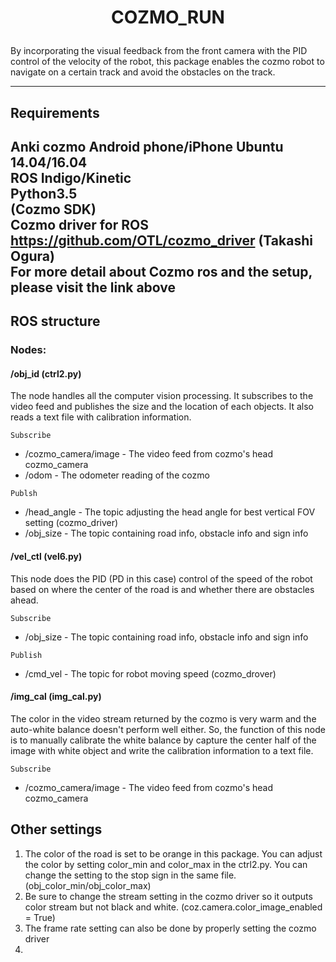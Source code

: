 # <p style="text-align: center;">COZMO_RUN</p>

By incorporating the visual feedback from the front camera with the PID control of the velocity of the robot, this package enables the cozmo robot to navigate on a certain track and avoid the obstacles on the track.

---

## Requirements  
Anki cozmo
Android phone/iPhone
Ubuntu 14.04/16.04  
ROS Indigo/Kinetic  
Python3.5  
(Cozmo SDK)  
Cozmo driver for ROS https://github.com/OTL/cozmo_driver  (Takashi Ogura)  
For more detail about Cozmo ros and the setup, please visit the link above
---

## ROS structure

### Nodes:

#### /obj_id (ctrl2.py)  
The node handles all the computer vision processing. It subscribes to the video feed and publishes the size and the location of each objects. It also reads a text file with calibration information.

`Subscribe`
* /cozmo_camera/image - The video feed from cozmo's head cozmo_camera
* /odom - The odometer reading of the cozmo



`Publsh`
* /head_angle - The topic adjusting the head angle for best vertical FOV setting (cozmo_driver)
* /obj_size - The topic containing road info, obstacle info and sign info



#### /vel_ctl (vel6.py)  
This node does the PID (PD in this case) control of the speed of the robot based on where the center of the road is and whether there are obstacles ahead.  

`Subscribe`
* /obj_size - The topic containing road info, obstacle info and sign info

`Publish`
* /cmd_vel - The topic for robot moving speed (cozmo_drover)


#### /img_cal  (img_cal.py)
The color in the video stream returned by the cozmo is very warm and the auto-white balance doesn't perform well either. So, the function of this node is to manually calibrate the white balance by capture the center half of the image with white object and write the calibration information to a text file.  

`Subscribe`
* /cozmo_camera/image - The video feed from cozmo's head cozmo_camera


## Other settings

1. The color of the road is set to be orange in this package. You can adjust the color by setting color_min and color_max in the ctrl2.py. You can change the setting to the stop sign in the same file. (obj_color_min/obj_color_max)
2. Be sure to change the stream setting in the cozmo driver so it outputs color stream but not black and white. (coz.camera.color_image_enabled = True)  
3. The frame rate setting can also be done by properly setting the cozmo driver  
4.

